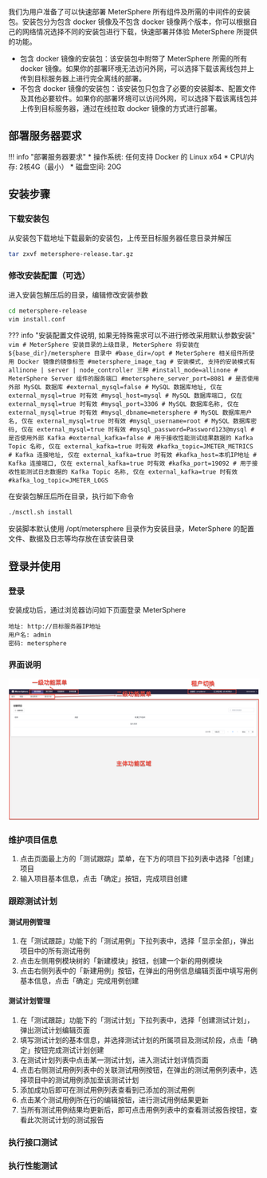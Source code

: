 我们为用户准备了可以快速部署 MeterSphere 所有组件及所需的中间件的安装包。安装包分为包含 docker 镜像及不包含 docker 镜像两个版本，你可以根据自己的网络情况选择不同的安装包进行下载，快速部署并体验 MeterSphere 所提供的功能。

* 包含 docker 镜像的安装包：该安装包中附带了 MeterSphere 所需的所有 docker 镜像。如果你的部署环境无法访问外网，可以选择下载该离线包并上传到目标服务器上进行完全离线的部署。
* 不包含 docker 镜像的安装包：该安装包只包含了必要的安装脚本、配置文件及其他必要软件。如果你的部署环境可以访问外网，可以选择下载该离线包并上传到目标服务器，通过在线拉取 docker 镜像的方式进行部署。

## 部署服务器要求

!!! info "部署服务器要求"
    * 操作系统: 任何支持 Docker 的 Linux x64
    * CPU/内存: 2核4G（最小）
    * 磁盘空间: 20G

## 安装步骤

### 下载安装包

从安装包下载地址下载最新的安装包，上传至目标服务器任意目录并解压
```sh
tar zxvf metersphere-release.tar.gz
```

### 修改安装配置（可选）

进入安装包解压后的目录，编辑修改安装参数

```sh
cd metersphere-release
vim install.conf
```

??? info "安装配置文件说明, 如果无特殊需求可以不进行修改采用默认参数安装"
    ```vim
    # MeterSphere 安装目录的上级目录, MeterSphere 将安装在 ${base_dir}/metersphere 目录中
    #base_dir=/opt
    # MeterSphere 相关组件所使用 Docker 镜像的镜像标签
    #metersphere_image_tag
    # 安装模式, 支持的安装模式有 allinone | server | node_controller 三种
    #install_mode=allinone
    # MeterSphere Server 组件的服务端口
    #metersphere_server_port=8081
    # 是否使用外部 MySQL 数据库
    #external_mysql=false
    # MySQL 数据库地址, 仅在 external_mysql=true 时有效
    #mysql_host=mysql
    # MySQL 数据库端口, 仅在 external_mysql=true 时有效
    #mysql_port=3306
    # MySQL 数据库名称, 仅在 external_mysql=true 时有效
    #mysql_dbname=metersphere
    # MySQL 数据库用户名, 仅在 external_mysql=true 时有效
    #mysql_username=root
    # MySQL 数据库密码, 仅在 external_mysql=true 时有效
    #mysql_password=Password123@mysql
    # 是否使用外部 Kafka
    #external_kafka=false
    # 用于接收性能测试结果数据的 Kafka Topic 名称, 仅在 external_kafka=true 时有效
    #kafka_topic=JMETER_METRICS
    # Kafka 连接地址, 仅在 external_kafka=true 时有效
    #kafka_host=本机IP地址
    # Kafka 连接端口, 仅在 external_kafka=true 时有效
    #kafka_port=19092
    # 用于接收性能测试日志数据的 Kafka Topic 名称, 仅在 external_kafka=true 时有效
    #kafka_log_topic=JMETER_LOGS
    ```

在安装包解压后所在目录，执行如下命令

```sh
./msctl.sh install
```

安装脚本默认使用 /opt/metersphere 目录作为安装目录，MeterSphere 的配置文件、数据及日志等均存放在该安装目录

## 登录并使用

### 登录

安装成功后，通过浏览器访问如下页面登录 MeterSphere

```
地址: http://目标服务器IP地址
用户名: admin
密码: metersphere
```

### 界面说明

![界面说明](./img/layout.png)

### 维护项目信息

1. 点击页面最上方的「测试跟踪」菜单，在下方的项目下拉列表中选择「创建」项目
2. 输入项目基本信息，点击「确定」按钮，完成项目创建

### 跟踪测试计划

#### 测试用例管理

1. 在「测试跟踪」功能下的「测试用例」下拉列表中，选择「显示全部」，弹出项目中的所有测试用例
2. 点击左侧用例模块树的「新建模块」按钮，创建一个新的用例模块
3. 点击右侧列表中的「新建用例」按钮，在弹出的用例信息编辑页面中填写用例基本信息，点击「确定」完成用例创建

#### 测试计划管理

1. 在「测试跟踪」功能下的「测试计划」下拉列表中，选择「创建测试计划」，弹出测试计划编辑页面
2. 填写测试计划的基本信息，并选择测试计划的所属项目及测试阶段，点击「确定」按钮完成测试计划创建
3. 在测试计划列表中点击某一测试计划，进入测试计划详情页面
4. 点击右侧测试用例列表中的关联测试用例按钮，在弹出的测试用例列表中，选择项目中的测试用例添加至该测试计划
5. 添加成功后即可在测试用例列表查看到已添加的测试用例
6. 点击某个测试用例所在行的编辑按钮，进行测试用例结果更新
7. 当所有测试用例结果均更新后，即可点击用例列表中的查看测试报告按钮，查看此次测试计划的测试报告

### 执行接口测试

### 执行性能测试

